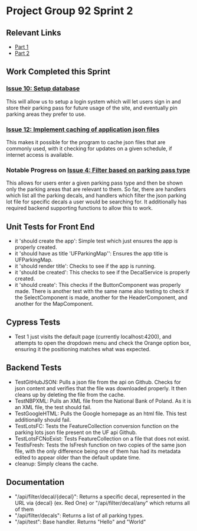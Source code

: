# Project Group 92 Sprint 2

## Relevant Links

- [Part 1](https://www.youtube.com/watch?v=C0rkzj315cw)
- [Part 2](https://www.youtube.com/watch?v=QRacD4MSXI4)

## Work Completed this Sprint

### [Issue 10: Setup database](https://github.com/burschc/CEN3031-Project-Group92/issues/10)
This will allow us to setup a login system which will let users sign in and store their parking pass for future usage of the site, and eventually pin parking areas they prefer to use.

### [Issue 12: Implement caching of application json files](https://github.com/burschc/CEN3031-Project-Group92/issues/12)
This makes it possible for the program to cache json files that are commonly used, with it checking for updates on a given schedule, if internet access is available.

### Notable Progress on [Issue 4: Filter based on parking pass type](https://github.com/burschc/CEN3031-Project-Group92/issues/4)
This allows for users enter a given parking pass type and then be shown only the parking areas that are relevant to them. 
So far, there are handlers which list all the parking decals, and handlers which filter the json parking lot file for specific decals a user would be searching for. It additionally has required backend supporting functions to allow this to work.

## Unit Tests for Front End
- it 'should create the app': Simple test which just ensures the app is properly created.
- it 'should have as title 'UFParkingMap'': Ensures the app title is UFParkingMap.
- it 'should render title': Checks to see if the app is running.
- it 'should be created': This checks to see if the DecalService is properly created.
- it 'should create': This checks if the ButtonComponent was properly made. There is another test with the same name also testing to check if the SelectComponent is made, another for the HeaderComponent, and another for the MapComponent. 

## Cypress Tests
- Test 1 just visits the default page (currently localhost:4200), and attempts to open the dropdown menu and check the Orange option box, ensuring it the positioning matches what was expected.

## Backend Tests
- TestGitHubJSON: Pulls a json file from the api on Github. Checks for json content and verifies that the file was downloaded properly. It then cleans up by deleting the file from the cache.
- TestNBPXML: Pulls an XML file from the National Bank of Poland. As it is an XML file, the test should fail.
- TestGoogleHTML: Pulls the Google homepage as an html file. This test additionally should fail.
- TestLotsFC: Tests the FeatureCollection conversion function on the parking lots json file present on the UF api Github.
- TestLotsFCNoExist: Tests FeatureCollection on a file that does not exist. 
- TestIsFresh: Tests the IsFresh function on two copies of the same json file, with the only difference being one of them has had its metadata edited to appear older than the default update time.
- cleanup: Simply cleans the cache.

## Documentation
- "/api/filter/decal/{decal}": Returns a specific decal, represented in the URL via {decal} (ex. Red One} or "/api/filter/decal/any" which returns all of them
- "/api/filter/decals": Returns a list of all parking types.
- "/api/test": Base handler. Returns "Hello" and "World"
